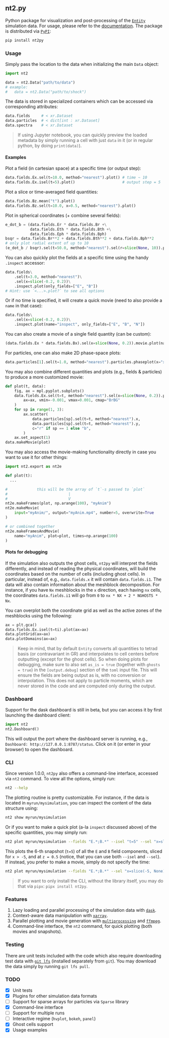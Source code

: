 ## nt2.py

Python package for visualization and post-processing of the [`Entity`](https://github.com/entity-toolkit/entity) simulation data. For usage, please refer to the [documentation](https://entity-toolkit.github.io/wiki/getting-started/vis/#nt2py). The package is distributed via [`PyPI`](https://pypi.org/project/nt2py/):

```sh
pip install nt2py
```

### Usage

Simply pass the location to the data when initializing the main `Data` object:

```python
import nt2

data = nt2.Data("path/to/data")
# example: 
#   data = nt2.Data("path/to/shock")
```

The data is stored in specialized containers which can be accessed via corresponding attributes:

```python
data.fields     # < xr.Dataset
data.particles  # < dict[int : xr.Dataset]
data.spectra    # < xr.Dataset
```

> If using Jupyter notebook, you can quickly preview the loaded metadata by simply running a cell with just `data` in it (or in regular python, by doing `print(data)`).

#### Examples

Plot a field (in cartesian space) at a specific time (or output step):

```python
data.fields.Ex.sel(t=10.0, method="nearest").plot() # time ~ 10
data.fields.Ex.isel(t=5).plot()                     # output step = 5
```

Plot a slice or time-averaged field quantities:

```python
data.fields.Bz.mean("t").plot()
data.fields.Bz.sel(t=10.0, x=0.5, method="nearest").plot()
```

Plot in spherical coordinates (+ combine several fields):

```python
e_dot_b = (data.fields.Er * data.fields.Br +\
           data.fields.Eth * data.fields.Bth +\
           data.fields.Eph * data.fields.Bph)
bsqr = data.fields.Br**2 + data.fields.Bth**2 + data.fields.Bph**2
# only plot radial extent of up to 10
(e_dot_b / bsqr).sel(t=50.0, method="nearest").sel(r=slice(None, 10)).polar.pcolor()
```

You can also quickly plot the fields at a specific time using the handy `.inspect` accessor:

```python
data.fields\
    .sel(t=3.0, method="nearest")\
    .sel(x=slice(-0.2, 0.2))\
    .inspect.plot(only_fields=["E", "B"])
# Hint: use `<...>.plot?` to see all options
```

Or if no time is specified, it will create a quick movie (need to also provide a `name` in that case):

```python
data.fields\
    .sel(x=slice(-0.2, 0.2))\
    .inspect.plot(name="inspect", only_fields=["E", "B", "N"])
```

You can also create a movie of a single field quantity (can be custom):

```python
(data.fields.Ex * data.fields.Bx).sel(x=slice(None, 0.2)).movie.plot(name="ExBx", vmin=-0.01, vmax=0.01, cmap="BrBG")
```

For particles, one can also make 2D phase-space plots:

```python
data.particles[1].sel(t=1.0, method="nearest").particles.phaseplot(x="x", y="uy", xnbins=100, ynbins=200, xlims=(0, 100), cmap="inferno")
```

You may also combine different quantities and plots (e.g., fields & particles) to produce a more customized movie:

```python
def plot(t, data):
    fig, ax = mpl.pyplot.subplots()
    data.fields.Ex.sel(t=t, method="nearest").sel(x=slice(None, 0.2)).plot(
        ax=ax, vmin=-0.001, vmax=0.001, cmap="BrBG"
    )
    for sp in range(1, 3):
        ax.scatter(
            data.particles[sp].sel(t=t, method="nearest").x,
            data.particles[sp].sel(t=t, method="nearest").y,
            c="r" if sp == 1 else "b",
        )
    ax.set_aspect(1)
data.makeMovie(plot)
```

You may also access the movie-making functionality directly in case you want to use it for other things:

```python
import nt2.export as nt2e

def plot(t):
  ...

#             this will be the array of `t`-s passed to `plot`
#                           |
#                           V
nt2e.makeFrames(plot, np.arange(100), "myAnim")
nt2e.makeMovie(
    input="myAnim/", output="myAnim.mp4", number=5, overwrite=True
)

# or combined together
nt2e.makeFramesAndMovie(
    name="myAnim", plot=plot, times=np.arange(100)
)
```

#### Plots for debugging

If the simulation also outputs the ghost cells, `nt2py` will interpret the fields differently, and instead of reading the physical coordinates, will build the coordinates based on the number of cells (including ghost cells). In particular, instead of, e.g., `data.fields.x` it will contain `data.fields.i1`. The data will also contain information about the meshblock decomposition. For instance, if you have `Nx` meshblocks in the `x` direction, each having `nx` cells, the coordinates `data.fields.i1` will go from `0` to `nx * NX + 2 * NGHOSTS * Nx`.

You can overplot both the coordinate grid as well as the active zones of the meshblocks using the following:

```python
ax = plt.gca()
data.fields.Ex.isel(t=ti).plot(ax=ax)
data.plotGrid(ax=ax)
data.plotDomains(ax=ax)
```

> Keep in mind, that by default `Entity` converts all quantities to tetrad basis (or contravariant in GR) and interpolates to cell centers before outputting (except for the ghost cells). So when doing plots for debugging, make sure to also set `as_is = true` (together with `ghosts = true`) in the `[output.debug]` section of the `toml` input file. This will ensure the fields are being output as is, with no conversion or interpolation. This does not apply to particle moments, which are never stored in the code and are computed only during the output.

### Dashboard

Support for the dask dashboard is still in beta, but you can access it by first launching the dashboard client:

```python
import nt2 
nt2.Dashboard()
```

This will output the port where the dashboard server is running, e.g., `Dashboard: http://127.0.0.1:8787/status`. Click on it (or enter in your browser) to open the dashboard.

### CLI

Since version 1.0.0, `nt2py` also offers a command-line interface, accessed via `nt2` command. To view all the options, simply run:

```sh
nt2 --help
```

The plotting routine is pretty customizable. For instance, if the data is located in `myrun/mysimulation`, you can inspect the content of the data structure using:

```sh
nt2 show myrun/mysimulation
```

Or if you want to make a quick plot (a-la `inspect` discussed above) of the specific quantities, you may simply run:

```sh
nt2 plot myrun/mysimulation --fields "E.*;B.*" --isel "t=5" --sel "x=slice(-5, None); z=0.5"
```

This plots the 6-th snapshot (`t=5`) of all the `E` and `B` field components, sliced for `x > -5`, and at `z = 0.5` (notice, that you can use both `--isel` and `--sel`). If instead, you prefer to make a movie, simply do not specify the time:

```sh
nt2 plot myrun/mysimulation --fields "E.*;B.*" --sel "x=slice(-5, None); z=0.5"
```

> If you want to only install the CLI, without the library itself, you may do that via `pipx`: `pipx install nt2py`. 

### Features

1. Lazy loading and parallel processing of the simulation data with [`dask`](https://dask.org/).
2. Context-aware data manipulation with [`xarray`](http://xarray.pydata.org/en/stable/).
3. Parallel plotting and movie generation with [`multiprocessing`](https://docs.python.org/3/library/multiprocessing.html) and [`ffmpeg`](https://ffmpeg.org/).
4. Command-line interface, the `nt2` command, for quick plotting (both movies and snapshots).

### Testing

There are unit tests included with the code which also require downloading test data with [`git lfs`](https://git-lfs.com/) (installed separately from `git`). You may download the data simply by running `git lfs pull`.

### TODO

- [x] Unit tests
- [x] Plugins for other simulation data formats
- [ ] Support for sparse arrays for particles via `Sparse` library
- [x] Command-line interface
- [ ] Support for multiple runs
- [ ] Interactive regime (`hvplot`, `bokeh`, `panel`)
- [x] Ghost cells support
- [x] Usage examples
